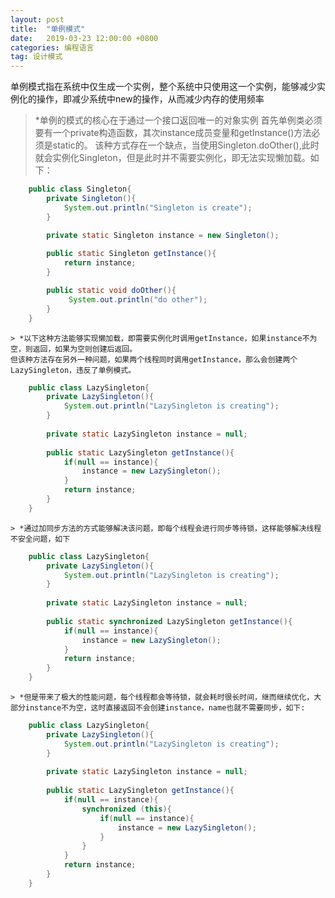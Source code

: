 ```yaml
---
layout: post
title:  "单例模式"
date:   2019-03-23 12:00:00 +0800
categories: 编程语言
tag: 设计模式
---
```



   单例模式指在系统中仅生成一个实例，整个系统中只使用这一个实例，能够减少实例化的操作，即减少系统中new的操作，从而减少内存的使用频率

   > *单例的模式的核心在于通过一个接口返回唯一的对象实例
   首先单例类必须要有一个private构造函数，其次instance成员变量和getInstance()方法必须是static的。
    该种方式存在一个缺点，当使用Singleton.doOther(),此时就会实例化Singleton，但是此时并不需要实例化，即无法实现懒加载。如下：
    
```java
    public class Singleton{
        private Singleton(){
            System.out.println("Singleton is create");
        }

        private static Singleton instance = new Singleton();
        
        public static Singleton getInstance(){
            return instance;
        }

        public static void doOther(){
             System.out.println("do other");
        }
    }
``` 

    > *以下这种方法能够实现懒加载，即需要实例化时调用getInstance，如果instance不为空，则返回，如果为空则创建后返回。
    但该种方法存在另外一种问题，如果两个线程同时调用getInstance，那么会创建两个LazySingleton，违反了单例模式。
```java
    public class LazySingleton{
        private LazySingleton(){
            System.out.println("LazySingleton is creating");
        }
        
        private static LazySingleton instance = null;
        
        public static LazySingleton getInstance(){
            if(null == instance){
                instance = new LazySingleton();
            }
            return instance;
        }
    }
``` 
    
    > *通过加同步方法的方式能够解决该问题，即每个线程会进行同步等待锁，这样能够解决线程不安全问题，如下
```java
    public class LazySingleton{
        private LazySingleton(){
            System.out.println("LazySingleton is creating");
        }
        
        private static LazySingleton instance = null;
        
        public static synchronized LazySingleton getInstance(){
            if(null == instance){
                instance = new LazySingleton();
            }
            return instance;
        }
    }
``` 
    
    > *但是带来了极大的性能问题，每个线程都会等待锁，就会耗时很长时间，继而继续优化，大部分instance不为空，这时直接返回不会创建instance，name也就不需要同步，如下:
```java
    public class LazySingleton{
        private LazySingleton(){
            System.out.println("LazySingleton is creating");
        }
        
        private static LazySingleton instance = null;
        
        public static LazySingleton getInstance(){
            if(null == instance){
                synchronized (this){
                    if(null == instance){
                        instance = new LazySingleton();
                    }
                } 
            }
            return instance;
        }
    }
``` 






